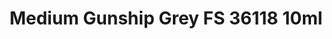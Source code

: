 ---
layout: product
title: "Medium Gunship Grey FS 36118 10ml"
price: "330" 
desc: "Acrylic Laquer 10mL"
img_path: "/assets/img/RC244.jpg"
brand: "AK "
available: false
special_offer: false
new: false
soon: false
cat: "020000"
subcat: "020200"
subsubcat: "020201"
sifra: "RC244"
popular: false
---